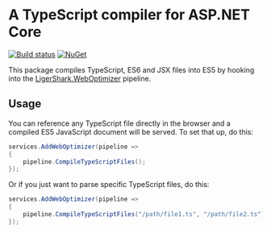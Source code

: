 # A TypeScript compiler for ASP.NET Core

[![Build status](https://ci.appveyor.com/api/projects/status/h7vn1gsn7139r74e?svg=true)](https://ci.appveyor.com/project/madskristensen/weboptimizer-typescript)
[![NuGet](https://img.shields.io/nuget/v/LigerShark.WebOptimizer.TypeScript.svg)](https://nuget.org/packages/LigerShark.WebOptimizer.TypeScript/)

This package compiles TypeScript, ES6 and JSX files into ES5 by hooking into the [LigerShark.WebOptimizer](https://github.com/ligershark/WebOptimizer) pipeline.

## Usage

You can reference any TypeScript file directly in the browser and a compiled ES5 JavaScript document will be served. To set that up, do this:

```c#
services.AddWebOptimizer(pipeline =>
{
    pipeline.CompileTypeScriptFiles();
});
```

Or if you just want to parse specific TypeScript files, do this:

```c#
services.AddWebOptimizer(pipeline =>
{
    pipeline.CompileTypeScriptFiles("/path/file1.ts", "/path/file2.ts");
});
```
